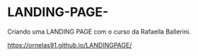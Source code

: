# LANDING-PAGE-
Criando uma LANDING PAGE  com o curso da  Rafaella Ballerini.

https://ornelas91.github.io/LANDINGPAGE/
